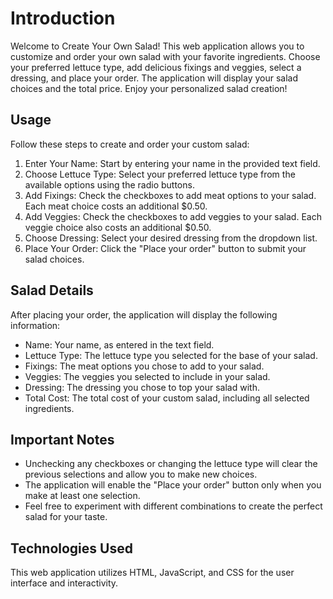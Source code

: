 # Introduction
Welcome to Create Your Own Salad! This web application allows you to customize and order your own salad with your favorite ingredients. Choose your preferred lettuce type, add delicious fixings and veggies, select a dressing, and place your order. The application will display your salad choices and the total price. Enjoy your personalized salad creation!

## Usage
Follow these steps to create and order your custom salad:
1. Enter Your Name: Start by entering your name in the provided text field.
2. Choose Lettuce Type: Select your preferred lettuce type from the available options using the radio buttons.
3. Add Fixings: Check the checkboxes to add meat options to your salad. Each meat choice costs an additional $0.50.
4. Add Veggies: Check the checkboxes to add veggies to your salad. Each veggie choice also costs an additional $0.50.
5. Choose Dressing: Select your desired dressing from the dropdown list.
6. Place Your Order: Click the "Place your order" button to submit your salad choices.

## Salad Details
After placing your order, the application will display the following information:

- Name: Your name, as entered in the text field.
- Lettuce Type: The lettuce type you selected for the base of your salad.
- Fixings: The meat options you chose to add to your salad.
- Veggies: The veggies you selected to include in your salad.
- Dressing: The dressing you chose to top your salad with.
- Total Cost: The total cost of your custom salad, including all selected ingredients.

## Important Notes

- Unchecking any checkboxes or changing the lettuce type will clear the previous selections and allow you to make new choices.
- The application will enable the "Place your order" button only when you make at least one selection.
- Feel free to experiment with different combinations to create the perfect salad for your taste.

## Technologies Used
This web application utilizes HTML, JavaScript, and CSS for the user interface and interactivity.

